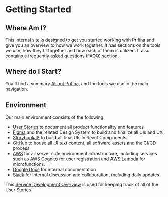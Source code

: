 # Getting Started

## Where Am I?
This internal site is designed to get you started working with Prifina and give you an overview to how we work together. It has sections on the tools we use, how they fit together and how each of them is utilized. It also contains a frequently asked questions (FAQQ) section.

## Where do I Start?
You'll find a summary [About Prifina](internal.prifina.com), and the tools we use in the main navigation. 

## Environment
Our main environment consists of the following:
- [User Stories](https://docs.google.com/document/u/2/d/1EmWknSdwgKHQ_60-pFW-6fyjhiAqM3m1-w0WqjnSlhI/edit#heading=h.ep2rboz1tlj7) to document all product functionality and features
- [Figma](https://www.figma.com/proto/fS9gcgUb0KShgtZ3XIYQqY/Production-Version-Software-Development?node-id=0%3A1) and the related Design System to build and finalize all UIs and UX
- [StorybookJS](http://alpha.app-storybook.prifina.com/?path=/story/landing--landing) to build all final UIs in React Components
- [GitHub](https://github.com/prifina) to house all UI text content, all software assets and the CI/CD process
- [AWS](http://www.aws.com/) for all server side environment infrastructure, including services such as [AWS Cognito](https://aws.amazon.com/cognito/) for user registration and [AWS Lambda](https://aws.amazon.com/lambda/) for microfunctions.
- [Google Docs](https://docs.google.com/document/d/1dzhbChHiN28TFi_Y0OMHiaFbJpt1KYOgOSVrf8PaYAE/) for internal documentation
- [Slack](https://join.slack.com/t/prifinadev/shared_invite/zt-8d8ynow6-UFwwICFyYmgT8L~juBsBUw) for internal discussion and collaboration, including daily updates


This [Service Development Overview](https://docs.google.com/spreadsheets/u/1/d/1E8XyNz5RXIZL3xlbmVwIy8VpQuJbd1tWXlLxQbFom2s/edit#gid=1047760663) is used for keeping track of all of the User Stories 
